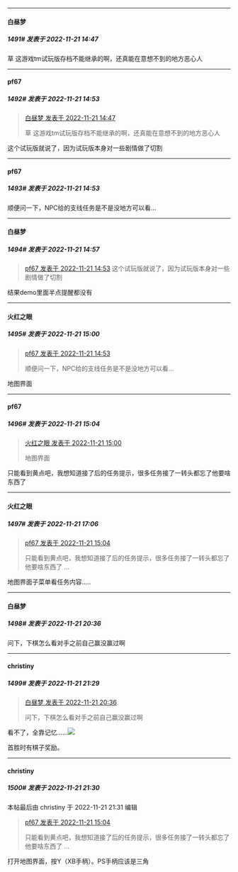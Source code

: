 

*****

####  白昼梦  
##### 1491#       发表于 2022-11-21 14:47

草 这游戏tm试玩版存档不能继承的啊，还真能在意想不到的地方恶心人



*****

####  pf67  
##### 1492#       发表于 2022-11-21 14:53

<blockquote><a href="httphttps://bbs.saraba1st.com/2b/forum.php?mod=redirect&amp;goto=findpost&amp;pid=58535813&amp;ptid=2005888" target="_blank">白昼梦 发表于 2022-11-21 14:47</a>

草 这游戏tm试玩版存档不能继承的啊，还真能在意想不到的地方恶心人</blockquote>
这个试玩版就说了，因为试玩版本身对一些剧情做了切割

*****

####  pf67  
##### 1493#       发表于 2022-11-21 14:53

顺便问一下，NPC给的支线任务是不是没地方可以看...

*****

####  白昼梦  
##### 1494#       发表于 2022-11-21 14:57

<blockquote><a href="httphttps://bbs.saraba1st.com/2b/forum.php?mod=redirect&amp;goto=findpost&amp;pid=58535924&amp;ptid=2005888" target="_blank">pf67 发表于 2022-11-21 14:53</a>
这个试玩版就说了，因为试玩版本身对一些剧情做了切割</blockquote>
结果demo里面半点提醒都没有

*****

####  火红之眼  
##### 1495#       发表于 2022-11-21 15:00

<blockquote><a href="httphttps://bbs.saraba1st.com/2b/forum.php?mod=redirect&amp;goto=findpost&amp;pid=58535933&amp;ptid=2005888" target="_blank">pf67 发表于 2022-11-21 14:53</a>

顺便问一下，NPC给的支线任务是不是没地方可以看...</blockquote>
地图界面



*****

####  pf67  
##### 1496#       发表于 2022-11-21 15:04

<blockquote><a href="httphttps://bbs.saraba1st.com/2b/forum.php?mod=redirect&amp;goto=findpost&amp;pid=58536043&amp;ptid=2005888" target="_blank">火红之眼 发表于 2022-11-21 15:00</a>

地图界面</blockquote>
只能看到黄点吧，我想知道接了后的任务提示，很多任务接了一转头都忘了他要啥东西了



*****

####  火红之眼  
##### 1497#       发表于 2022-11-21 17:06

<blockquote><a href="httphttps://bbs.saraba1st.com/2b/forum.php?mod=redirect&amp;goto=findpost&amp;pid=58536134&amp;ptid=2005888" target="_blank">pf67 发表于 2022-11-21 15:04</a>

只能看到黄点吧，我想知道接了后的任务提示，很多任务接了一转头都忘了他要啥东西了 ...</blockquote>
地图界面子菜单看任务内容.....



*****

####  白昼梦  
##### 1498#       发表于 2022-11-21 20:36

问下，下棋怎么看对手之前自己赢没赢过啊



*****

####  christiny  
##### 1499#       发表于 2022-11-21 21:29

<blockquote><a href="httphttps://bbs.saraba1st.com/2b/forum.php?mod=redirect&amp;goto=findpost&amp;pid=58540993&amp;ptid=2005888" target="_blank">白昼梦 发表于 2022-11-21 20:36</a>

问下，下棋怎么看对手之前自己赢没赢过啊</blockquote>
看不了，全靠记忆……<img src="https://static.saraba1st.com/image/smiley/face2017/068.png" referrerpolicy="no-referrer">

首胜时有棋子奖励。

*****

####  christiny  
##### 1500#       发表于 2022-11-21 21:30

 本帖最后由 christiny 于 2022-11-21 21:31 编辑 
<blockquote><a href="httphttps://bbs.saraba1st.com/2b/forum.php?mod=redirect&amp;goto=findpost&amp;pid=58536134&amp;ptid=2005888" target="_blank">pf67 发表于 2022-11-21 15:04</a>

只能看到黄点吧，我想知道接了后的任务提示，很多任务接了一转头都忘了他要啥东西了 ...</blockquote>
打开地图界面，按Y（XB手柄）。PS手柄应该是三角

